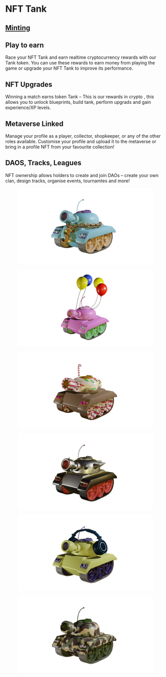 # NFT Tank

## [Minting](http://tankwar-mint.three-three.co/)

## **Play to earn**

Race your NFT Tank and earn realtime cryptocurrency rewards with our Tank token. You can use these rewards to earn money from playing the game or upgrade your NFT Tank to improve its performance.

## **NFT Upgrades**

Winning a match earns token Tank – This is our rewards in crypto , this allows you to unlock blueprints, build tank, perform upgrads and gain experience/XP levels.

## **Metaverse Linked**

Manage your profile as a player, collector, shopkeeper, or any of the other roles available. Customise your profile and upload it to the metaverse or bring in a profile NFT from your favourite collection!

## **DAOS, Tracks, Leagues**

NFT ownership allows holders to create and join DAOs – create your own clan, design tracks, organise events, tournamtes and more!

<figure><img src=".gitbook/assets/1.png" alt=""><figcaption></figcaption></figure>

<figure><img src=".gitbook/assets/2.png" alt=""><figcaption></figcaption></figure>

<figure><img src=".gitbook/assets/3.png" alt=""><figcaption></figcaption></figure>

<figure><img src=".gitbook/assets/4.png" alt=""><figcaption></figcaption></figure>

<figure><img src=".gitbook/assets/5.png" alt=""><figcaption></figcaption></figure>

<figure><img src=".gitbook/assets/6.png" alt=""><figcaption></figcaption></figure>

